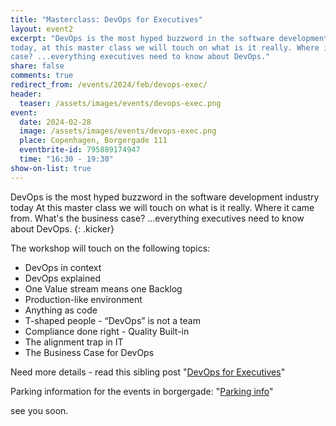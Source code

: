 ```yaml
---
title: "Masterclass: DevOps for Executives"
layout: event2
excerpt: "DevOps is the most hyped buzzword in the software development industry
today, at this master class we will touch on what is it really. Where it came from.  What's the business
case? ...everything executives need to know about DevOps."
share: false
comments: true
redirect_from: /events/2024/feb/devops-exec/
header:
  teaser: /assets/images/events/devops-exec.png
event:
  date: 2024-02-28
  image: /assets/images/events/devops-exec.png
  place: Copenhagen, Borgergade 111
  eventbrite-id: 795889174947
  time: "16:30 - 19:30"
show-on-list: true
---
```


DevOps is the most hyped buzzword in the software development industry
today At this master class we will touch on what is it really. Where it came from.  What's the business
case? ...everything executives need to know about DevOps.
{: .kicker}

The workshop will touch on the following topics:

- DevOps in context
- DevOps explained
- One Value stream means one Backlog
- Production-like environment
- Anything as code
- T-shaped people - “DevOps” is not a team
- Compliance done right - Quality Built-in
- The alignment trap in IT
- The Business Case for DevOps

Need more details - read this sibling post "[DevOps for Executives](/devops-executives/)"

Parking information for the events in borgergade: "[Parking info](/https://ebp.dk/)"

see you soon.
